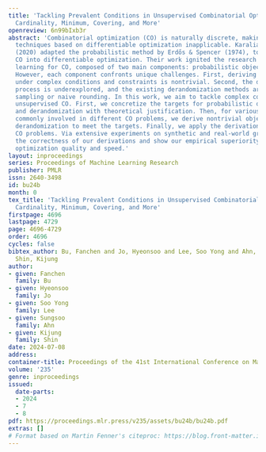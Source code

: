 ```yaml
---
title: 'Tackling Prevalent Conditions in Unsupervised Combinatorial Optimization:
  Cardinality, Minimum, Covering, and More'
openreview: 6n99bIxb3r
abstract: 'Combinatorial optimization (CO) is naturally discrete, making machine-learning
  techniques based on differentiable optimization inapplicable. Karalias & Loukas
  (2020) adapted the probabilistic method by Erdős & Spencer (1974), to incorporate
  CO into differentiable optimization. Their work ignited the research on unsupervised
  learning for CO, composed of two main components: probabilistic objectives and derandomization.
  However, each component confronts unique challenges. First, deriving objectives
  under complex conditions and constraints is nontrivial. Second, the derandomization
  process is underexplored, and the existing derandomization methods are either random
  sampling or naive rounding. In this work, we aim to tackle complex conditions in
  unsupervised CO. First, we concretize the targets for probabilistic objective construction
  and derandomization with theoretical justification. Then, for various complex conditions
  commonly involved in different CO problems, we derive nontrivial objectives and
  derandomization to meet the targets. Finally, we apply the derivations to various
  CO problems. Via extensive experiments on synthetic and real-world graphs, we validate
  the correctness of our derivations and show our empirical superiority w.r.t. both
  optimization quality and speed.'
layout: inproceedings
series: Proceedings of Machine Learning Research
publisher: PMLR
issn: 2640-3498
id: bu24b
month: 0
tex_title: 'Tackling Prevalent Conditions in Unsupervised Combinatorial Optimization:
  Cardinality, Minimum, Covering, and More'
firstpage: 4696
lastpage: 4729
page: 4696-4729
order: 4696
cycles: false
bibtex_author: Bu, Fanchen and Jo, Hyeonsoo and Lee, Soo Yong and Ahn, Sungsoo and
  Shin, Kijung
author:
- given: Fanchen
  family: Bu
- given: Hyeonsoo
  family: Jo
- given: Soo Yong
  family: Lee
- given: Sungsoo
  family: Ahn
- given: Kijung
  family: Shin
date: 2024-07-08
address:
container-title: Proceedings of the 41st International Conference on Machine Learning
volume: '235'
genre: inproceedings
issued:
  date-parts:
  - 2024
  - 7
  - 8
pdf: https://proceedings.mlr.press/v235/assets/bu24b/bu24b.pdf
extras: []
# Format based on Martin Fenner's citeproc: https://blog.front-matter.io/posts/citeproc-yaml-for-bibliographies/
---
```

